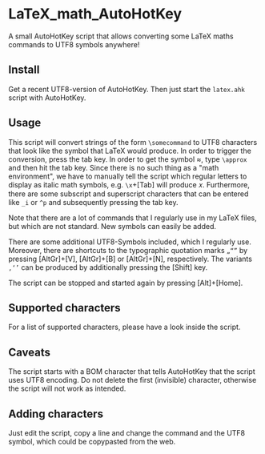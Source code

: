 # LaTeX_math_AutoHotKey
A small AutoHotKey script that allows converting some LaTeX maths commands to UTF8 symbols anywhere!

## Install
Get a recent UTF8-version of AutoHotKey. Then just start the `latex.ahk` script with AutoHotKey.

## Usage
This script will convert strings of the form `\somecommand` to UTF8 characters that look like the symbol that LaTeX would produce. In order to trigger the conversion, press the tab key. In order to get the symbol ≈, type `\approx` and then hit the tab key. Since there is no such thing as a "math environment", we have to manually tell the script which regular letters to display as italic math symbols, e.g. `\x`+[Tab] will produce 𝑥.
Furthermore, there are some subscript and superscript characters that can be entered like `_i` or `^p` and subsequently pressing the tab key.

Note that there are a lot of commands that I regularly use in my LaTeX files, but which are not standard. New symbols can easily be added.

There are some additional UTF8-Symbols included, which I regularly use. Moreover, there are shortcuts to the typographic quotation marks `„“”` by pressing [AltGr]+[V], [AltGr]+[B] or [AltGr]+[N], respectively. The variants `‚‘’` can be produced by additionally pressing the [Shift] key.

The script can be stopped and started again by pressing [Alt]+[Home].

## Supported characters
For a list of supported characters, please have a look inside the script.

## Caveats
The script starts with a BOM character that tells AutoHotKey that the script uses UTF8 encoding. Do not delete the first (invisible) character, otherwise the script will not work as intended.

## Adding characters
Just edit the script, copy a line and change the command and the UTF8 symbol, which could be copypasted from the web.


